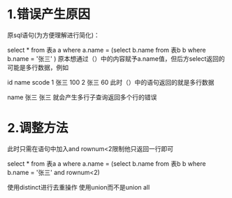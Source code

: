 # 1.错误产生原因
原sql语句(为方便理解进行简化)：

select * from 表a a where a.name = (select b.name from 表b b where b.name = '张三' )
原本想通过（）中的内容赋予a.name值，但后方select返回的可能是多行数据，例如

id	name	scode
1	张三	100
2	张三	60
此时（）中的语句返回的就是多行数据

name
张三
张三
就会产生多行子查询返回多个行的错误

# 2.调整方法
此时只需在语句中加入and rownum<2限制他只返回一行即可

select * from 表a a where a.name = (select b.name from 表b b where b.name = '张三' and rownum<2)

使用distinct进行去重操作
使用union而不是union all
